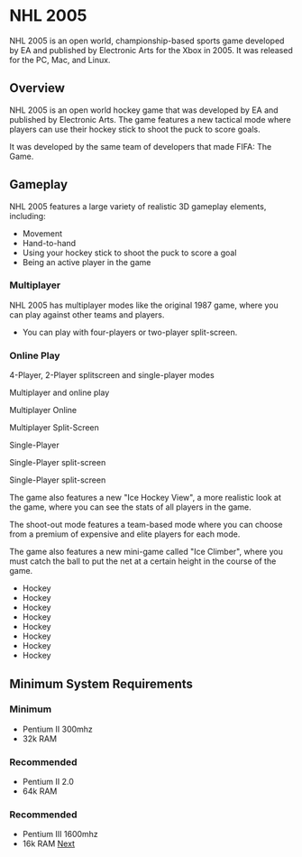 # NHL 2005

NHL 2005 is an open world, championship-based sports game developed by EA and published by Electronic Arts for the Xbox in 2005. It was released for the PC, Mac, and Linux.

## Overview

NHL 2005 is an open world hockey game that was developed by EA and published by Electronic Arts. The game features a new tactical mode where players can use their hockey stick to shoot the puck to score goals.

It was developed by the same team of developers that made FIFA: The Game.

## Gameplay

NHL 2005 features a large variety of realistic 3D gameplay elements, including:

*   Movement
*   Hand-to-hand
*   Using your hockey stick to shoot the puck to score a goal
*   Being an active player in the game

### Multiplayer

NHL 2005 has multiplayer modes like the original 1987 game, where you can play against other teams and players.

*   You can play with four-players or two-player split-screen.

### Online Play

4-Player, 2-Player splitscreen and single-player modes

Multiplayer and online play

Multiplayer Online

Multiplayer Split-Screen

Single-Player

Single-Player split-screen

Single-Player split-screen

The game also features a new "Ice Hockey View", a more realistic look at the game, where you can see the stats of all players in the game.

The shoot-out mode features a team-based mode where you can choose from a premium of expensive and elite players for each mode.

The game also features a new mini-game called "Ice Climber", where you must catch the ball to put the net at a certain height in the course of the game.

*   Hockey
*   Hockey
*   Hockey
*   Hockey
*   Hockey
*   Hockey
*   Hockey
*   Hockey

## Minimum System Requirements

### Minimum

*   Pentium II 300mhz
*   32k RAM

### Recommended

*   Pentium II 2.0
*   64k RAM

### Recommended

*   Pentium III 1600mhz
*   16k RAM
[Next](35.md)